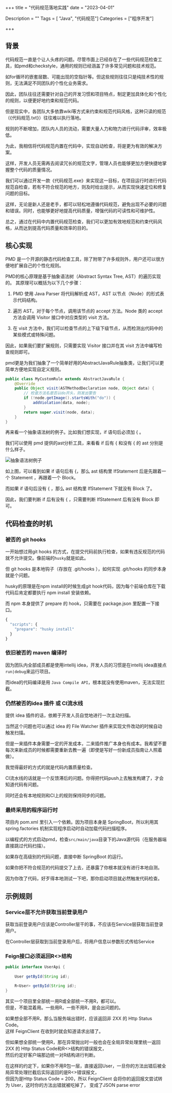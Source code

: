 +++
title = "代码规范落地实践"
date = "2023-04-01"

Description = ""
Tags = [ "Java", "代码规范"]
Categories = ["程序开发"]

+++
## 背景
代码规范一直是个让人头疼的问题。尽管市面上已经存在了一些代码规范检查工具，如pmd和checkstyle，通用的规则已经涵盖了许多常见问题和技术规范。

如for循环的嵌套层数、可能出现的空指针等。但这些规则往往只是纯技术性的规则，无法满足不同团队的个性化业务需求。

因此，团队往往还需要针对自己的开发习惯和项目特点，制定更加具体化和个性化的规则，以便更好地约束和规范代码。


但是现实中，各团队大多依靠wiki等方式来约束和规范代码风格，这种只读的规范（《代码规范.txt》）往往难以执行落地。

规则的不断增加，团队内人员的流动，需要大量人力和物力进行代码评审，效率极低。

为此，我相信将代码规范内置在代码中，实现自动检查，将是更为有效的解决方案。

这样，开发人员无需再去阅读冗长的规范文字，管理人员也能够更加方便快捷地掌握整个代码的质量情况。

我们可以通过开发一款《代码规范.exe》来实现这一目标，在项目运行时进行代码规范自检查，若有不符合规范的地方，则及时给出提示，从而实现快速定位和修复问题的目标。

这样，无论是新人还是老手，都可以轻松地遵循代码规范，避免出现不必要的问题和错误。同时，也能够更好地提高代码质量，增强代码的可读性和可维护性。

总之，通过在代码中内置代码规范检查，我们可以更加有效地规范和约束代码风格，从而达到提高代码质量和效率的目的。

## 核心实现
PMD 是一个开源的静态代码检查工具，除了附带了许多规则外，用户还可以很方便地扩展自己的个性化规则。

PMD的核心原理是基于抽象语法树（Abstract Syntax Tree, AST）的遍历实现的。
其原理可以概括为以下几个步骤：

1. PMD 使用 Java Parser 将代码解析成 AST，AST 以节点（Node）的形式表示代码结构。

2. 遍历 AST。对于每个节点，调用该节点的 accept 方法。Node 类的 accept 方法会调用 Visitor 接口中对应类型的 visit 方法。

3. 在 visit 方法中，我们可以检查节点的上下级下级节点，从而检测出代码中的某些模式或特殊问题。

因此，如果我们要扩展规则，只需要实现 Visitor 接口并在其 visit 方法中编写检查规则即可。

pmd更是为我们抽象了一个简单好用的AbstractJavaRule抽象类，让我们可以更简单方便地实现自定义规则。
```java
public class MyCustomRule extends AbstractJavaRule {
    @Override
    public Object visit(ASTMethodDeclaration node, Object data) {
        // 检查方法名是否以do开头，则发出警告
        if (!node.getImage().startsWith("do")) {
            addViolation(data, node);
        }
        return super.visit(node, data);
    }
}
```
再来看一个抽象语法树的例子。比如我们想实现，if 语句后必须加 { 。

我们可以使用 pmd 提供的ast分析工具，来看看 if 后有 { 和没有 { 的 ast 分别是什么样子。

![抽象语法树例子](/images/ast-example.png)

如上图，可以看到如果 if 语句后有 {，那么 ast 结构里 IfStatement 后是先跟着一个 Statement ，再跟着一个 Block。

而如果 if 语句后没有 { ，那么 ast 结构里 IfStatement 下就没有 Block 了。

因此，我们要判断 if 后有没有 { ，只需要判断 IfStatement 后有没有 Block 即可。

## 代码检查的时机
### 被否的 git hooks
一开始想过用git hooks 的方式，在提交代码前执行检查，如果有违反规范的代码就不允许提交。像前端的`husky`就是如此。

但 git hooks 是本地钩子（存放在 .git/hooks ），如何实现 .git/hooks 的同步本身就是个问题。

husky的原理是在npm install的时候生成git hook代码，因为每个前端仓库在下载代码后肯定都要执行 npm install 安装依赖。

而 npm 本身提供了 prepare 的 hook，只需要在 package.json 里配置一下接口。

```js
{
  "scripts": {
    "prepare": "husky install"
  }
}
```
### 依旧被否的 maven 编译时
因为团队内全部成员都是使用intellij idea，开发人员的习惯是在intellij idea直接点`run|debug`来运行项目。

而idea的代码编译是用 `Java Compile API`，根本就没有使用maven，无法实现拦截。

### 仍然被否的idea 插件 或 CI流水线
提供 idea 插件的话，依赖于开发人员自觉地进行一次主动扫描。

当然这个问题也可以通过 idea 的 File Watcher 插件来实现文件改动的时候自动触发扫描。

但是一来插件本身需要一定的开发成本，二来插件推广本身也有成本。我希望不要每次来新成员的时候都需要重新去教一遍（即使是写好一份新成员指南让人照着做）。

我觉得最好的方式的就是代码内置质量检查。

CI流水线的话就是一个反馈滞后的问题。你得把代码push上去触发构建了，才会知道代码有问题。

同时还会有本地规则和CI上的规则保持同步的问题。

### 最终采用的程序运行时
项目内 pom.xml 里引入一个依赖。因为项目本身是 SpringBoot，所以利用其 spring.factories 机制实现程序启动时自动加载代码扫描程序。

以编程式的方式启动pmd，检查`src/main/java`目录下的Java源代码（在服务器端直接跳过代码扫描）。

如果存在高级别的代码问题，直接中断 SpringBoot 的运行。

如果你把不符合规范的代码提交了上去，还暴露了你根本就没有进行本地自测。

因为你改了代码，好歹得本地测试一下吧，那你启动项目就必然触发代码检查。

## 示例规则
### Service层不允许获取当前登录用户
获取当前登录用户应该是Controller层干的事，不应该在Service层获取当前登录用户。

在Controller层获取到当前登录用户后，将用户信息以参数形式传给Service
### Feign接口必须返回R<>结构
```java
public interface UserApi {
    
    User getById(String id);

    R<User> getById(String id);
}

```
其实一个项目里全部统一用R或全部统一不用R，都可以。  
但是，不能混着用。一些用R，一些不用R，是会出问题的。

如果想全部不用R，那么当服务端出错时，应该返回非 2XX 的 Http Status Code。  
这样 FeignClient 在收到时就会知道请求出错了。

但如果想全部统一使用R，那在异常抛出时一般也会在全局异常处理里统一返回 2XX 的 Http Status Code和R<>结构的错误报文，  
然后约定好客户端那边统一对R结构进行判断。

在这样的约定下，如果你不用R包一层，直接返回User，一旦你的方法出错后被全局异常处理拦截后实际返回的是R<>错误报文，  
但因为是Http Status Code = 200，所以 FeignClient 会将你的返回报文尝试转为 User，这时你的方法出错就被吃掉了，
变成了JSON parse error